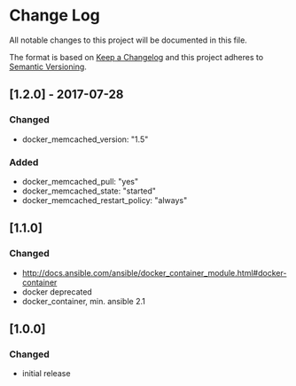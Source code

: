 # Change Log
All notable changes to this project will be documented in this file.

The format is based on [Keep a Changelog](http://keepachangelog.com/)
and this project adheres to [Semantic Versioning](http://semver.org/).


## [1.2.0] - 2017-07-28
### Changed
- docker_memcached_version: "1.5"

### Added
- docker_memcached_pull: "yes"
- docker_memcached_state: "started"
- docker_memcached_restart_policy: "always"


## [1.1.0]
### Changed
- http://docs.ansible.com/ansible/docker_container_module.html#docker-container
- docker deprecated
- docker_container, min. ansible 2.1


## [1.0.0]
### Changed
- initial release